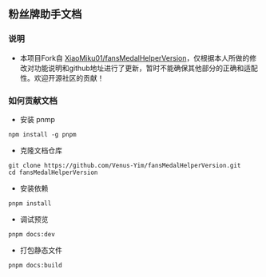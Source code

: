 ## 粉丝牌助手文档  

### 说明

- 本项目Fork自 [XiaoMiku01/fansMedalHelperVersion](https://github.com/XiaoMiku01/fansMedalHelperVersion)，仅根据本人所做的修改对功能说明和github地址进行了更新，暂时不能确保其他部分的正确和适配性。欢迎开源社区的贡献！

### 如何贡献文档  

- 安装 pnmp  
```shell
npm install -g pnpm
```  
- 克隆文档仓库  
```shell
git clone https://github.com/Venus-Yim/fansMedalHelperVersion.git  
cd fansMedalHelperVersion
```
- 安装依赖  
```shell
pnpm install
```  
- 调试预览  
```shell
pnpm docs:dev
```  
- 打包静态文件  
```shell
pnpm docs:build
```
